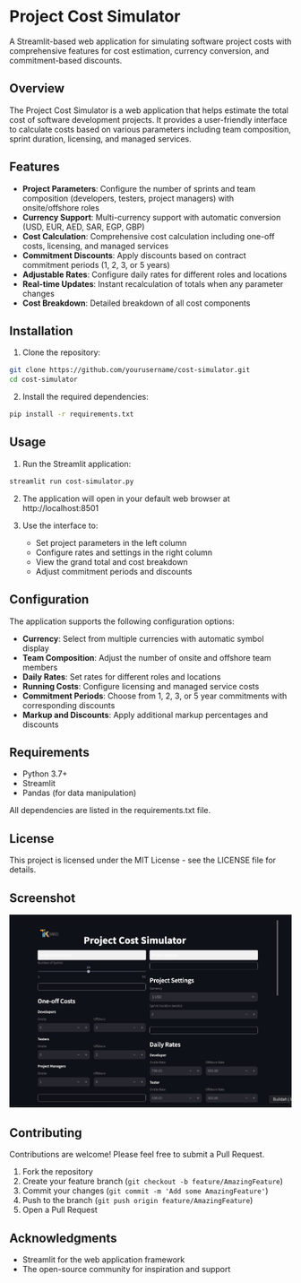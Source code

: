 # Project Cost Simulator

A Streamlit-based web application for simulating software project costs with comprehensive features for cost estimation, currency conversion, and commitment-based discounts.

## Overview

The Project Cost Simulator is a web application that helps estimate the total cost of software development projects. It provides a user-friendly interface to calculate costs based on various parameters including team composition, sprint duration, licensing, and managed services.

## Features

- **Project Parameters**: Configure the number of sprints and team composition (developers, testers, project managers) with onsite/offshore roles
- **Currency Support**: Multi-currency support with automatic conversion (USD, EUR, AED, SAR, EGP, GBP)
- **Cost Calculation**: Comprehensive cost calculation including one-off costs, licensing, and managed services
- **Commitment Discounts**: Apply discounts based on contract commitment periods (1, 2, 3, or 5 years)
- **Adjustable Rates**: Configure daily rates for different roles and locations
- **Real-time Updates**: Instant recalculation of totals when any parameter changes
- **Cost Breakdown**: Detailed breakdown of all cost components

## Installation

1. Clone the repository:
```bash
git clone https://github.com/yourusername/cost-simulator.git
cd cost-simulator
```

2. Install the required dependencies:
```bash
pip install -r requirements.txt
```

## Usage

1. Run the Streamlit application:
```bash
streamlit run cost-simulator.py
```

2. The application will open in your default web browser at http://localhost:8501

3. Use the interface to:
   - Set project parameters in the left column
   - Configure rates and settings in the right column
   - View the grand total and cost breakdown
   - Adjust commitment periods and discounts

## Configuration

The application supports the following configuration options:

- **Currency**: Select from multiple currencies with automatic symbol display
- **Team Composition**: Adjust the number of onsite and offshore team members
- **Daily Rates**: Set rates for different roles and locations
- **Running Costs**: Configure licensing and managed service costs
- **Commitment Periods**: Choose from 1, 2, 3, or 5 year commitments with corresponding discounts
- **Markup and Discounts**: Apply additional markup percentages and discounts

## Requirements

- Python 3.7+
- Streamlit
- Pandas (for data manipulation)

All dependencies are listed in the requirements.txt file.

## License

This project is licensed under the MIT License - see the LICENSE file for details.

## Screenshot

![Application Screenshot](screenshot.png)

## Contributing

Contributions are welcome! Please feel free to submit a Pull Request.

1. Fork the repository
2. Create your feature branch (`git checkout -b feature/AmazingFeature`)
3. Commit your changes (`git commit -m 'Add some AmazingFeature'`)
4. Push to the branch (`git push origin feature/AmazingFeature`)
5. Open a Pull Request

## Acknowledgments

- Streamlit for the web application framework
- The open-source community for inspiration and support
